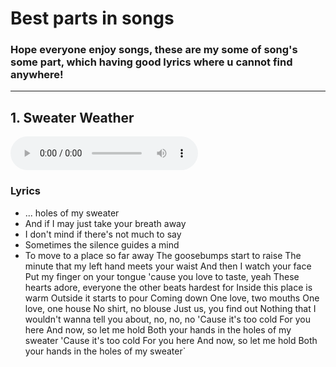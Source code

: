 # Best parts in songs

### Hope everyone enjoy songs, these are my some of song's some part, which having good lyrics where u cannot find anywhere!
----------------
## 1. Sweater Weather
 <audio controls>
        <source src="assets/sw.ogg" type="audio/mp3">
        Your browser does not support the audio tag.
    </audio>

### Lyrics

   - ... holes of my sweater
   - And if I may just take your breath away
   - I don't mind if there's not much to say
   - Sometimes the silence guides a mind
   - To move to a place so far away
The goosebumps start to raise
The minute that my left hand meets your waist
And then I watch your face
Put my finger on your tongue 'cause you love to taste, yeah
These hearts adore, everyone the other beats hardest for
Inside this place is warm
Outside it starts to pour
Coming down
One love, two mouths
One love, one house
No shirt, no blouse
Just us, you find out
Nothing that I wouldn't wanna tell you about, no, no, no
'Cause it's too cold
For you here
And now, so let me hold
Both your hands in the holes of my sweater
'Cause it's too cold
For you here
And now, so let me hold
 Both your hands in the holes of my sweater`
